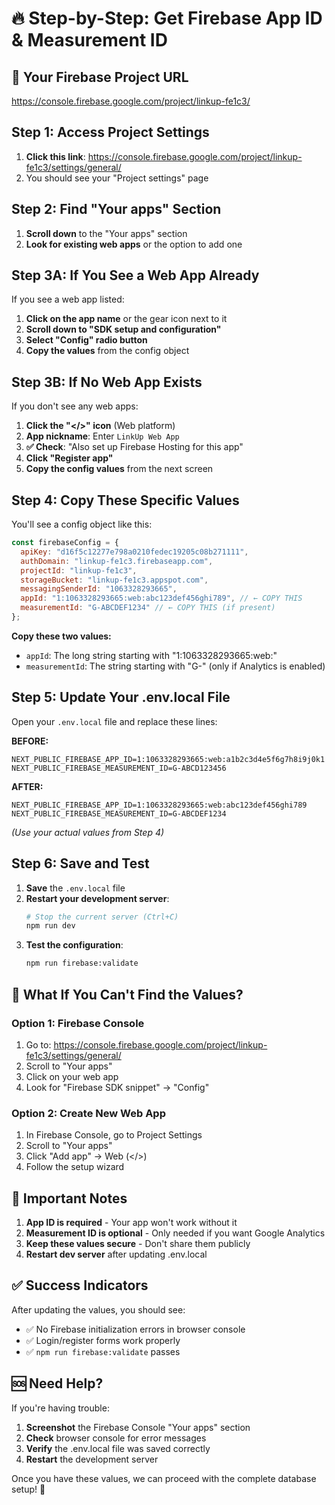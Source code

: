 # 🔥 Step-by-Step: Get Firebase App ID & Measurement ID

## 📍 Your Firebase Project URL
https://console.firebase.google.com/project/linkup-fe1c3/

## Step 1: Access Project Settings
1. **Click this link**: https://console.firebase.google.com/project/linkup-fe1c3/settings/general/
2. You should see your "Project settings" page

## Step 2: Find "Your apps" Section
1. **Scroll down** to the "Your apps" section
2. **Look for existing web apps** or the option to add one

## Step 3A: If You See a Web App Already
If you see a web app listed:
1. **Click on the app name** or the gear icon next to it
2. **Scroll down to "SDK setup and configuration"**
3. **Select "Config" radio button**
4. **Copy the values** from the config object

## Step 3B: If No Web App Exists
If you don't see any web apps:
1. **Click the "</>" icon** (Web platform)
2. **App nickname**: Enter `LinkUp Web App`
3. **✅ Check**: "Also set up Firebase Hosting for this app"
4. **Click "Register app"**
5. **Copy the config values** from the next screen

## Step 4: Copy These Specific Values

You'll see a config object like this:
```javascript
const firebaseConfig = {
  apiKey: "d16f5c12277e798a0210fedec19205c08b271111",
  authDomain: "linkup-fe1c3.firebaseapp.com", 
  projectId: "linkup-fe1c3",
  storageBucket: "linkup-fe1c3.appspot.com",
  messagingSenderId: "1063328293665",
  appId: "1:1063328293665:web:abc123def456ghi789", // ← COPY THIS
  measurementId: "G-ABCDEF1234" // ← COPY THIS (if present)
};
```

**Copy these two values:**
- `appId`: The long string starting with "1:1063328293665:web:"
- `measurementId`: The string starting with "G-" (only if Analytics is enabled)

## Step 5: Update Your .env.local File

Open your `.env.local` file and replace these lines:

**BEFORE:**
```env
NEXT_PUBLIC_FIREBASE_APP_ID=1:1063328293665:web:a1b2c3d4e5f6g7h8i9j0k1
NEXT_PUBLIC_FIREBASE_MEASUREMENT_ID=G-ABCD123456
```

**AFTER:**
```env
NEXT_PUBLIC_FIREBASE_APP_ID=1:1063328293665:web:abc123def456ghi789
NEXT_PUBLIC_FIREBASE_MEASUREMENT_ID=G-ABCDEF1234
```
*(Use your actual values from Step 4)*

## Step 6: Save and Test

1. **Save** the `.env.local` file
2. **Restart your development server**:
   ```bash
   # Stop the current server (Ctrl+C)
   npm run dev
   ```
3. **Test the configuration**:
   ```bash
   npm run firebase:validate
   ```

## 🎯 What If You Can't Find the Values?

### Option 1: Firebase Console
1. Go to: https://console.firebase.google.com/project/linkup-fe1c3/settings/general/
2. Scroll to "Your apps"
3. Click on your web app
4. Look for "Firebase SDK snippet" → "Config"

### Option 2: Create New Web App
1. In Firebase Console, go to Project Settings
2. Scroll to "Your apps"
3. Click "Add app" → Web (</>) 
4. Follow the setup wizard

## 🚨 Important Notes

1. **App ID is required** - Your app won't work without it
2. **Measurement ID is optional** - Only needed if you want Google Analytics
3. **Keep these values secure** - Don't share them publicly
4. **Restart dev server** after updating .env.local

## ✅ Success Indicators

After updating the values, you should see:
- ✅ No Firebase initialization errors in browser console
- ✅ Login/register forms work properly
- ✅ `npm run firebase:validate` passes

## 🆘 Need Help?

If you're having trouble:
1. **Screenshot** the Firebase Console "Your apps" section
2. **Check** browser console for error messages
3. **Verify** the .env.local file was saved correctly
4. **Restart** the development server

Once you have these values, we can proceed with the complete database setup! 🚀